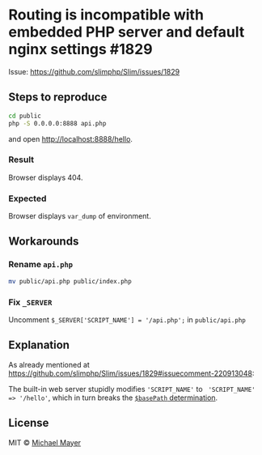 # Routing is incompatible with embedded PHP server and default nginx settings #1829

Issue: https://github.com/slimphp/Slim/issues/1829

## Steps to reproduce

```bash
cd public
php -S 0.0.0.0:8888 api.php
```

and open [http://localhost:8888/hello](http://localhost:8888/hello).

### Result

Browser displays 404.

### Expected

Browser displays `var_dump` of environment.

## Workarounds

### Rename `api.php`

```bash
mv public/api.php public/index.php
```

### Fix `_SERVER`

Uncomment `$_SERVER['SCRIPT_NAME'] = '/api.php';` in `public/api.php`


## Explanation

As already mentioned at https://github.com/slimphp/Slim/issues/1829#issuecomment-220913048:

The built-in web server stupidly modifies `'SCRIPT_NAME'` to ` 'SCRIPT_NAME' => '/hello'`, which in turn breaks the [`$basePath` determination](https://github.com/slimphp/Slim/blob/3.4.1/Slim/Http/Uri.php#L200).

## License

MIT © [Michael Mayer](http://schnittstabil.de)
